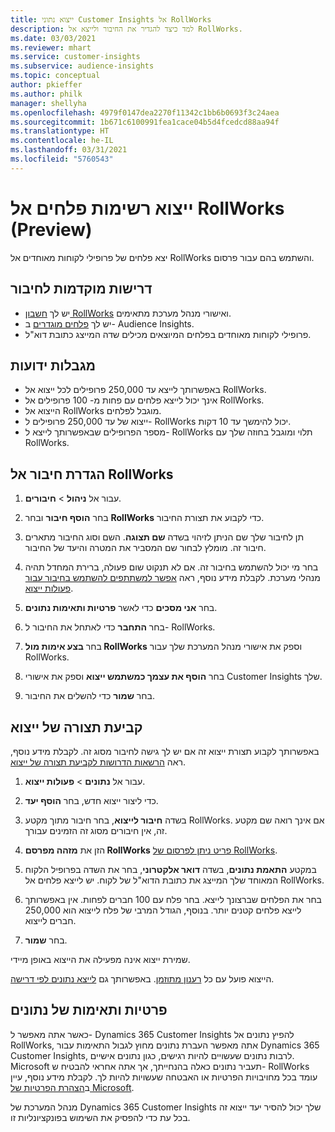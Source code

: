 ```yaml
---
title: ייצוא נתוני Customer Insights אל RollWorks
description: למד כיצד להגדיר את החיבור ולייצא אל RollWorks.
ms.date: 03/03/2021
ms.reviewer: mhart
ms.service: customer-insights
ms.subservice: audience-insights
ms.topic: conceptual
author: pkieffer
ms.author: philk
manager: shellyha
ms.openlocfilehash: 4979f0147dea2270f11342c1bb6b0693f3c24aea
ms.sourcegitcommit: 1b671c6100991fea1cace04b5d4fcedcd88aa94f
ms.translationtype: HT
ms.contentlocale: he-IL
ms.lasthandoff: 03/31/2021
ms.locfileid: "5760543"
---
```

# <a name="export-segment-lists-to-rollworks-preview"></a>ייצוא רשימות פלחים אל RollWorks‏ (Preview)

יצא פלחים של פרופילי לקוחות מאוחדים אל RollWorks והשתמש בהם עבור פרסום. 

## <a name="prerequisites-for-a-connection"></a>דרישות מוקדמות לחיבור

-   יש לך [חשבון RollWorks](https://www.rollworks.com/) ואישורי מנהל מערכת מתאימים.
-   יש לך [פלחים מוגדרים](segments.md) ב- Audience Insights.
-   פרופילי לקוחות מאוחדים בפלחים המיוצאים מכילים שדה המייצג כתובת דוא"ל.

## <a name="known-limitations"></a>מגבלות ידועות

- באפשרותך לייצא עד 250,000 פרופילים לכל ייצוא אל RollWorks.
- אינך יכול לייצא פלחים עם פחות מ- 100 פרופילים אל RollWorks. 
- הייצוא אל RollWorks מוגבל לפלחים.
- ייצוא של עד 250,000 פרופילים ל- RollWorks יכול להימשך עד 10 דקות. 
- מספר הפרופילים שבאפשרותך לייצא ל- RollWorks תלוי ומוגבל בחוזה שלך עם RollWorks.

## <a name="set-up-connection-to-rollworks"></a>הגדרת חיבור אל RollWorks

1. עבור אל **ניהול** > **חיבורים**.

1. בחר **הוסף חיבור** ובחר **RollWorks** כדי לקבוע את תצורת החיבור.

1. תן לחיבור שלך שם הניתן לזיהוי בשדה **שם תצוגה**. השם וסוג החיבור מתארים חיבור זה. מומלץ לבחור שם המסביר את המטרה והיעד של החיבור.

1. בחר מי יכול להשתמש בחיבור זה. אם לא תנקוט שום פעולה, ברירת המחדל תהיה מנהלי מערכת. לקבלת מידע נוסף, ראה [אפשר למשתתפים להשתמש בחיבור עבור פעולות ייצוא](connections.md#allow-contributors-to-use-a-connection-for-exports).

1. בחר **אני מסכים** כדי לאשר **פרטיות ותאימות נתונים**.

1. בחר **התחבר** כדי לאתחל את החיבור ל- RollWorks.

1. בחר **בצע אימות מול RollWorks** וספק את אישורי מנהל המערכת שלך עבור RollWorks.

1. בחר **הוסף את עצמך כמשתמש ייצוא** וספק את אישורי Customer Insights שלך.

1. בחר **שמור** כדי להשלים את החיבור.

## <a name="configure-an-export"></a>קביעת תצורה של ייצוא

באפשרותך לקבוע תצורת ייצוא זה אם יש לך גישה לחיבור מסוג זה. לקבלת מידע נוסף, ראה [הרשאות הדרושות לקביעת תצורה של ייצוא](export-destinations.md#set-up-a-new-export).

1. עבור אל **נתונים** > **פעולות ייצוא**.

1. כדי ליצור ייצוא חדש, בחר **הוסף יעד**.

1. בשדה **חיבור לייצוא**, בחר חיבור מתוך מקטע RollWorks. אם אינך רואה שם מקטע זה, אין חיבורים מסוג זה הזמינים עבורך.

1. הזן את **מזהה מפרסם RollWorks** [פריט ניתן לפרסום של RollWorks](https://help.adroll.com/hc/articles/212011838-Advertiser-Profiles).

3. במקטע **התאמת נתונים**, בשדה **דואר אלקטרוני**, בחר את השדה בפרופיל הלקוח המאוחד שלך המייצג את כתובת הדוא"ל של לקוח. יש לייצא פלחים אל RollWorks.

1. בחר את הפלחים שברצונך לייצא. בחר פלח עם 100 חברים לפחות. אין באפשרותך לייצא פלחים קטנים יותר. בנוסף, הגודל המרבי של פלח לייצוא הוא 250,000 חברים לייצוא. 

1. בחר **שמור**.

שמירת ייצוא אינה מפעילה את הייצוא באופן מיידי.

הייצוא פועל עם כל [רענון מתוזמן](system.md#schedule-tab). באפשרותך גם [לייצא נתונים לפי דרישה](export-destinations.md#run-exports-on-demand). 


## <a name="data-privacy-and-compliance"></a>פרטיות ותאימות של נתונים

כאשר אתה מאפשר ל- Dynamics 365 Customer Insights להפיץ נתונים אל RollWorks, אתה מאפשר העברת נתונים מחוץ לגבול התאימות עבור Dynamics 365 Customer Insights, לרבות נתונים שעשויים להיות רגישים, כגון נתונים אישיים. Microsoft תעביר נתונים כאלה בהנחייתך, אך אתה אחראי להבטיח ש- RollWorks עומד בכל מחויבויות הפרטיות או האבטחה שעשויות להיות לך. לקבלת מידע נוסף, עיין ב[הצהרת הפרטיות של Microsoft](https://go.microsoft.com/fwlink/?linkid=396732).

מנהל המערכת של Dynamics 365 Customer Insights שלך יכול להסיר יעד ייצוא זה בכל עת כדי להפסיק את השימוש בפונקציונליות זו.
